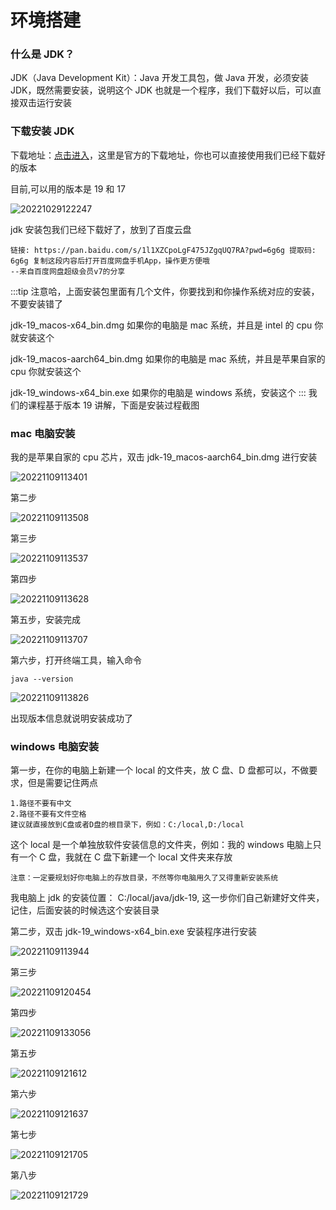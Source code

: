 # 环境搭建

### 什么是 JDK？

JDK（Java Development Kit）：Java 开发工具包，做 Java 开发，必须安装 JDK，既然需要安装，说明这个 JDK 也就是一个程序，我们下载好以后，可以直接双击运行安装

### 下载安装 JDK

下载地址：[点击进入](https://www.oracle.com/cn/java/technologies/downloads/)，这里是官方的下载地址，你也可以直接使用我们已经下载好的版本

目前,可以用的版本是 19 和 17

![20221029122247](https://nodeing-com-1252923609.cos.ap-chengdu.myqcloud.com//document20221029122247.png)

jdk 安装包我们已经下载好了，放到了百度云盘

```
链接: https://pan.baidu.com/s/1l1XZCpoLgF475JZgqUQ7RA?pwd=6g6g 提取码: 6g6g 复制这段内容后打开百度网盘手机App，操作更方便哦
--来自百度网盘超级会员v7的分享
```

:::tip
注意哈，上面安装包里面有几个文件，你要找到和你操作系统对应的安装，不要安装错了

jdk-19_macos-x64_bin.dmg 如果你的电脑是 mac 系统，并且是 intel 的 cpu 你就安装这个

jdk-19_macos-aarch64_bin.dmg 如果你的电脑是 mac 系统，并且是苹果自家的 cpu 你就安装这个

jdk-19_windows-x64_bin.exe 如果你的电脑是 windows 系统，安装这个
:::
我们的课程基于版本 19 讲解，下面是安装过程截图

### mac 电脑安装

我的是苹果自家的 cpu 芯片，双击 jdk-19_macos-aarch64_bin.dmg 进行安装

![20221109113401](https://nodeing-com-1252923609.cos.ap-chengdu.myqcloud.com//document20221109113401.png)

第二步

![20221109113508](https://nodeing-com-1252923609.cos.ap-chengdu.myqcloud.com//document20221109113508.png)

第三步

![20221109113537](https://nodeing-com-1252923609.cos.ap-chengdu.myqcloud.com//document20221109113537.png)

第四步

![20221109113628](https://nodeing-com-1252923609.cos.ap-chengdu.myqcloud.com//document20221109113628.png)

第五步，安装完成

![20221109113707](https://nodeing-com-1252923609.cos.ap-chengdu.myqcloud.com//document20221109113707.png)

第六步，打开终端工具，输入命令

```
java --version
```

![20221109113826](https://nodeing-com-1252923609.cos.ap-chengdu.myqcloud.com//document20221109113826.png)

出现版本信息就说明安装成功了

### windows 电脑安装

第一步，在你的电脑上新建一个 local 的文件夹，放 C 盘、D 盘都可以，不做要求，但是需要记住两点

```
1.路径不要有中文
2.路径不要有文件空格
建议就直接放到C盘或者D盘的根目录下，例如：C:/local,D:/local
```

这个 local 是一个单独放软件安装信息的文件夹，例如：我的 windows 电脑上只有一个 C 盘，我就在 C 盘下新建一个 local 文件夹来存放

```
注意：一定要规划好你电脑上的存放目录，不然等你电脑用久了又得重新安装系统
```

我电脑上 jdk 的安装位置： C:/local/java/jdk-19, 这一步你们自己新建好文件夹，记住，后面安装的时候选这个安装目录

第二步，双击 jdk-19_windows-x64_bin.exe 安装程序进行安装

![20221109113944](https://nodeing-com-1252923609.cos.ap-chengdu.myqcloud.com//document20221109113944.png)

第三步

![20221109120454](https://nodeing-com-1252923609.cos.ap-chengdu.myqcloud.com//document20221109120454.png)

第四步

![20221109133056](https://nodeing-com-1252923609.cos.ap-chengdu.myqcloud.com//document20221109133056.png)

第五步

![20221109121612](https://nodeing-com-1252923609.cos.ap-chengdu.myqcloud.com//document20221109121612.png)

第六步

![20221109121637](https://nodeing-com-1252923609.cos.ap-chengdu.myqcloud.com//document20221109121637.png)

第七步

![20221109121705](https://nodeing-com-1252923609.cos.ap-chengdu.myqcloud.com//document20221109121705.png)

第八步

![20221109121729](https://nodeing-com-1252923609.cos.ap-chengdu.myqcloud.com//document20221109121729.png)
